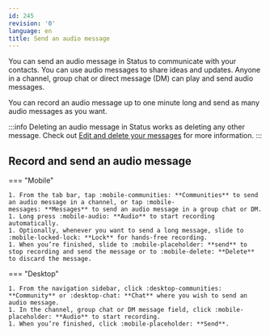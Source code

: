 ```yaml
---
id: 245
revision: '0'
language: en
title: Send an audio message
---
```


You can send an audio message in Status to communicate with your contacts. You can use audio messages to share ideas and updates. Anyone in a channel, group chat or direct message (DM) can play and send audio messages.

You can record an audio message up to one minute long and send as many audio messages as you want.

:::info
Deleting an audio message in Status works as deleting any other message. Check out [Edit and delete your messages](../delete-your-messages.md) for more information.
:::

## Record and send an audio message

=== "Mobile"

    1. From the tab bar, tap :mobile-communities: **Communities** to send an audio message in a channel, or tap :mobile-messages: **Messages** to send an audio message in a group chat or DM.
    1. Long press :mobile-audio: **Audio** to start recording automatically.
    1. Optionally, whenever you want to send a long message, slide to :mobile-locked-lock: **Lock** for hands-free recording.
    1. When you’re finished, slide to :mobile-placeholder: **send** to stop recording and send the message or to :mobile-delete: **Delete** to discard the message.

=== "Desktop"

    1. From the navigation sidebar, click :desktop-communities: **Community** or :desktop-chat: **Chat** where you wish to send an audio message.
    1. In the channel, group chat or DM message field, click :mobile-placeholder: **Audio** to start recording.
    1. When you’re finished, click :mobile-placeholder: **Send**.
